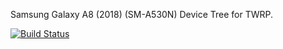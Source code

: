 Samsung Galaxy A8 (2018) (SM-A530N) Device Tree for TWRP.

[![Build Status](https://app.travis-ci.com/MacBookPro34-comma-7/android_device_samsung_jackpotveltedcm.svg?branch=TWRP)](https://app.travis-ci.com/MacBookPro34-comma-7/android_device_samsung_jackpotveltedcm)
